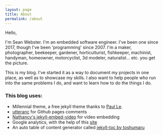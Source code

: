 ```yaml
---
layout: page
title: About
permalink: /about
---
```


Hello,

I'm Sean Webster. I'm an embedded software engineer. I've been one since 2017, though I've been 'programming' 
since 2007. I'm a maker, photographer, beekeeper, gardener, horticulturist, fishkeeper, machinist, handyman, homeowner,
motorcyclist, 3d modeler, naturalist... etc. you get the picture. 

This is my blog. I've started it as a way to document my projects in one place, as well as to showcase my skills. 
I also want to help people who run into the same problems I do, and want to learn how to do the things I do.

### This blog uses:
* Millennial theme, a free jekyll theme thanks to [Paul Le](https://lenpaul.github.io/Millennial/).
* [utteranc](https://github.com/utterance) for Github pages comments
* [Nathancy's jekyll-embed-video](https://github.com/nathancy/jekyll-embed-video) for video embedding
* Google analytics, with the help of this [site](https://desiredpersona.com/google-analytics-jekyll/)
* An auto table of content generator called [jekyll-toc by toshumaru](https://github.com/toshimaru/jekyll-toc)